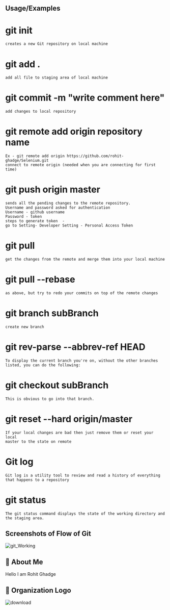 
## Usage/Examples

# git init
    creates a new Git repository on local machine 
# git add . 
    add all file to staging area of local machine
# git commit -m "write comment here"    
    add changes to local repository 
# git remote add origin repository name
    Ex - git remote add origin https://github.com/rohit-ghadge/Selenium.git
    connect to remote origin (needed when you are connecting for first time)
# git push origin master 
    sends all the pending changes to the remote repository.
    Username and password asked for authentication
    Username - github username
    Password - token
    steps to generate token  - 
    go to Setting- Developer Setting - Personal Access Token
# git pull
    get the changes from the remote and merge them into your local machine
# git pull --rebase 
    as above, but try to redo your commits on top of the remote changes
# git branch subBranch
    create new branch
# git rev-parse --abbrev-ref HEAD
    To display the current branch you're on, without the other branches 
    listed, you can do the following:
# git checkout subBranch 
    This is obvious to go into that branch.
# git reset --hard origin/master
    If your local changes are bad then just remove them or reset your local 
    master to the state on remote 
# Git log
    Git log is a utility tool to review and read a history of everything 
    that happens to a repository
# git status
    The git status command displays the state of the working directory and
    the staging area.
    
## Screenshots of Flow of Git

![git_Working](https://user-images.githubusercontent.com/57706022/154007752-477ce2e5-0510-4945-9a1e-0ca529c6449a.png)

## 🚀 About Me
Hello I am Rohit Ghadge

## 🚀 Organization Logo
![download](https://user-images.githubusercontent.com/57706022/154009797-e7a296e6-4a12-4fc9-bd56-5ae7334c07a9.jpeg)



